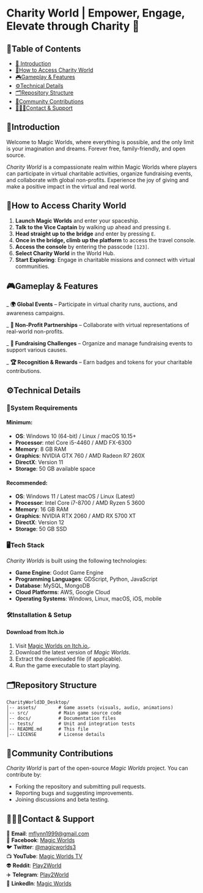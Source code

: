 # Charity World | Empower, Engage, Elevate through Charity 🤝


## **🧾Table of Contents**

- [📖 Introduction](#Introduction)
- [🚀How to Access Charity World](#How-to-access)
- [🎮Gameplay & Features](#features)
- [⚙️Technical Details](#techdetails)
- [🗂️Repository Structure](#repo-structure)
- [🤝Community Contributions](#contributions)
- [👨🏻‍💻Contact & Support](#contact-support)

## **📖Introduction**<a name="Introduction"></a>

Welcome to Magic Worlds, where everything is possible, and the only limit is your imagination and dreams. Forever free, family-friendly, and open source.

_Charity World_ is a compassionate realm within Magic Worlds where players can participate in virtual charitable activities, organize fundraising events, and collaborate with global non-profits. Experience the joy of giving and make a positive impact in the virtual and real world.


## **🚀How to Access Charity World**<a name="How-to-access"></a>

1. **Launch Magic Worlds** and enter your spaceship.
2. **Talk to the Vice Captain** by walking up ahead and pressing `E`.
3. **Head straight up to the bridge** and enter by pressing `E`.
4. **Once in the bridge, climb up the platform** to access the travel console.
5. **Access the console** by entering the passcode `[123]`.
6. **Select Charity World** in the World Hub.
7. **Start Exploring**: Engage in charitable missions and connect with virtual communities.

## **🎮Gameplay & Features**<a name="features"></a>

_ **🌍 Global Events** – Participate in virtual charity runs, auctions, and awareness campaigns.

_ **🤝 Non-Profit Partnerships** – Collaborate with virtual representations of real-world non-profits.

_ **🎁 Fundraising Challenges** – Organize and manage fundraising events to support various causes.

_ **🏆 Recognition & Rewards** – Earn badges and tokens for your charitable contributions.


## **⚙️Technical Details**<a name="techdetails"></a>

### **🚨System Requirements**

#### Minimum:

- **OS**: Windows 10 (64-bit) / Linux / macOS 10.15+
- **Processor**: ntel Core i5-4460 / AMD FX-6300
- **Memory**: 8 GB RAM
- **Graphics**: NVIDIA GTX 760 / AMD Radeon R7 260X
- **DirectX**: Version 11
- **Storage**: 50 GB available space

#### Recommended:

- **OS**: Windows 11 / Latest macOS / Linux (Latest)
- **Processor**: Intel Core i7-8700 / AMD Ryzen 5 3600
- **Memory**:  16 GB RAM
- **Graphics**:  NVIDIA RTX 2060 / AMD RX 5700 XT
- **DirectX**:  Version 12
- **Storage**: 50 GB SSD

### **🖥️Tech Stack**

_Charity Worlds_ is built using the following technologies:
- **Game Engine**: Godot Game Engine
- **Programming Languages**: GDScript, Python, JavaScript
- **Database**: MySQL, MongoDB
- **Cloud Platforms**: AWS, Google Cloud
- **Operating Systems**: Windows, Linux, macOS, iOS, mobile

### **🛠️Installation & Setup**

#### **Download from Itch.io**

1. Visit [Magic Worlds on Itch.io.](https://magicworlds.itch.io/magic-world).
2. Download the latest version of _Magic Worlds_.
3. Extract the downloaded file (if applicable).
4. Run the game executable to start playing.

## **🗂️Repository Structure**<a name="repo-structure"></a>

```plaintext
CharityWorld3D_Desktop/
│-- assets/        # Game assets (visuals, audio, animations)
│-- src/           # Main game source code
│-- docs/          # Documentation files
│-- tests/         # Unit and integration tests
│-- README.md      # This file
│-- LICENSE        # License details
```

## **🤝Community Contributions**<a name="contributions"></a>

_Charity World_ is part of the open-source _Magic Worlds_ project. You can contribute by:

- Forking the repository and submitting pull requests.
- Reporting bugs and suggesting improvements.
- Joining discussions and beta testing.

## **👨🏻‍💻Contact & Support**<a name="contact-support"></a>

📧 **Email**: mflynn1999@gmail.com  
📘 **Facebook**: [Magic Worlds](https://www.facebook.com/MagikWorlds)  
🐦 **Twitter**: [@magicworlds3](https://x.com/magicworlds3)  
📺 **YouTube**: [Magic Worlds TV](https://youtube.com/@magicworldstv?si=FHtkbuWJh5aYKmQy)  
👽 **Reddit**: [Play2World](https://www.reddit.com/user/Play2World/)  
✈️ **Telegram**: [Play2World](https://t.me/Play2World)  
🔗 **LinkedIn**: [Magic Worlds](https://www.linkedin.com/company/magic-worlds/)
